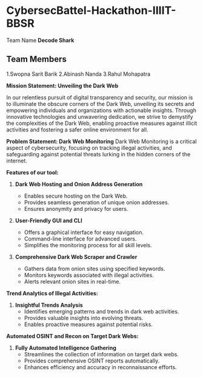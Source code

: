 # CybersecBattel-Hackathon-IIIIT-BBSR

Team Name **Decode Shark**

## Team Members

1.Swopna Sarit Barik
2.Abinash Nanda
3.Rahul Mohapatra

**Mission Statement: Unveiling the Dark Web**

In our relentless pursuit of digital transparency and security, our mission is to illuminate the obscure corners of the Dark Web, unveiling its secrets and empowering individuals and organizations with actionable insights. Through innovative technologies and unwavering dedication, we strive to demystify the complexities of the Dark Web, enabling proactive measures against illicit activities and fostering a safer online environment for all.

**Problem Statement: Dark Web Monitoring**
Dark Web Monitoring is a critical aspect of cybersecurity, focusing on tracking illegal activities, and safeguarding against potential threats lurking in the hidden corners of the internet.

**Features of our tool:**

1. **Dark Web Hosting and Onion Address Generation**
   - Enables secure hosting on the Dark Web.
   - Provides seamless generation of unique onion addresses.
   - Ensures anonymity and privacy for users.

2. **User-Friendly GUI and CLI**
   - Offers a graphical interface for easy navigation.
   - Command-line interface for advanced users.
   - Simplifies the monitoring process for all skill levels.

3. **Comprehensive Dark Web Scraper and Crawler**
   - Gathers data from onion sites using specified keywords.
   - Monitors keywords associated with illegal activities.
   - Alerts relevant onion sites in real-time.

**Trend Analytics of Illegal Activities:**

1. **Insightful Trends Analysis**
   - Identifies emerging patterns and trends in dark web activities.
   - Provides valuable insights into evolving threats.
   - Enables proactive measures against potential risks.

**Automated OSINT and Recon on Target Dark Webs:**

1. **Fully Automated Intelligence Gathering**
   - Streamlines the collection of information on target dark webs.
   - Provides comprehensive OSINT reports automatically.
   - Enhances efficiency and accuracy in reconnaissance efforts.
